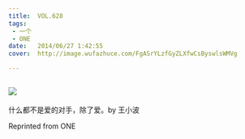 ```yaml
---
title:	VOL.628
tags:
 - 一个
 - ONE
date:	2014/06/27 1:42:55
cover:	http://image.wufazhuce.com/FgASrYLzfGyZLXfwCsByswlsWMVg

---
```

![](http://image.wufazhuce.com/FgASrYLzfGyZLXfwCsByswlsWMVg)
---

什么都不是爱的对手，除了爱。by 王小波
 
Reprinted from ONE
